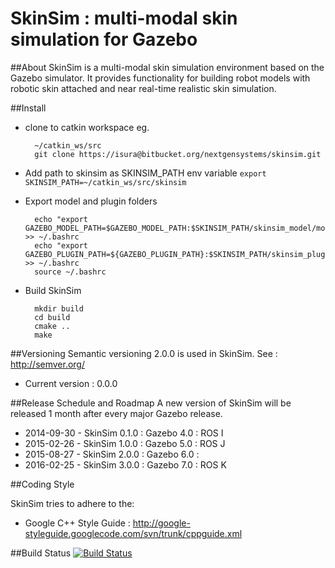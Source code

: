 # SkinSim : multi-modal skin simulation for Gazebo

##About
SkinSim is a multi-modal skin simulation environment based on the Gazebo simulator. It provides functionality for building robot models with robotic skin attached and near real-time realistic skin simulation.

##Install
- clone to catkin workspace eg.

		~/catkin_ws/src
		git clone https://isura@bitbucket.org/nextgensystems/skinsim.git

	
- Add path to skinsim as SKINSIM_PATH env variable ```export SKINSIM_PATH=~/catkin_ws/src/skinsim```
- Export model and plugin folders

		echo "export GAZEBO_MODEL_PATH=$GAZEBO_MODEL_PATH:$SKINSIM_PATH/skinsim_model/models" >> ~/.bashrc
		echo "export GAZEBO_PLUGIN_PATH=${GAZEBO_PLUGIN_PATH}:$SKINSIM_PATH/skinsim_plugins/build" >> ~/.bashrc
		source ~/.bashrc


- Build SkinSim

		mkdir build
		cd build
		cmake ..
		make


##Versioning
Semantic versioning 2.0.0 is used in SkinSim. See : http://semver.org/
- Current version : 0.0.0

##Release Schedule and Roadmap
A new version of SkinSim will be released 1 month after every major Gazebo release.

- 2014-09-30 - SkinSim 0.1.0 : Gazebo 4.0 : ROS I
- 2015-02-26 - SkinSim 1.0.0 : Gazebo 5.0 : ROS J
- 2015-08-27 - SkinSim 2.0.0 : Gazebo 6.0 : 
- 2016-02-25 - SkinSim 3.0.0 : Gazebo 7.0 : ROS K

##Coding Style

SkinSim tries to adhere to the:
- Google C++ Style Guide : http://google-styleguide.googlecode.com/svn/trunk/cppguide.xml

##Build Status
[![Build Status](https://drone.io/bitbucket.org/nextgensystems/skinsim/status.png)](https://drone.io/bitbucket.org/nextgensystems/skinsim/latest)